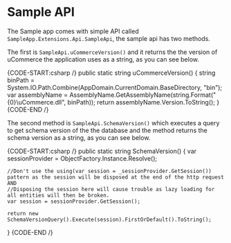 ﻿# Sample API

The Sample app comes with simple API called ``SampleApp.Extensions.Api.SampleApi``, the sample api has two methods. 

The first is ``SampleApi.uCommerceVersion()`` and it returns the the version of uCommerce the application uses as a string, as you can see below.

{CODE-START:csharp /}
public static string uCommerceVersion()
{
	string binPath = System.IO.Path.Combine(AppDomain.CurrentDomain.BaseDirectory, "bin");
	var assemblyName = AssemblyName.GetAssemblyName(string.Format("{0}\\uCommerce.dll", binPath));
	return assemblyName.Version.ToString();
}
{CODE-END /}

The second method is ``SampleApi.SchemaVersion()`` which executes a query to get schema version of the the database and the method returns the schema version as a string, as you can see below.

{CODE-START:csharp /}
public static string SchemaVersion()
{
	var sessionProvider = ObjectFactory.Instance.Resolve<ISessionProvider>();
			
	//Don't use the using(var session = _sessionProvider.GetSession()) pattern as the session will be disposed at the end of the http request AND
	//Disposing the session here will cause trouble as lazy loading for all entities will then be broken.
	var session = sessionProvider.GetSession();

	return new SchemaVersionQuery().Execute(session).FirstOrDefault().ToString();
}
{CODE-END /}